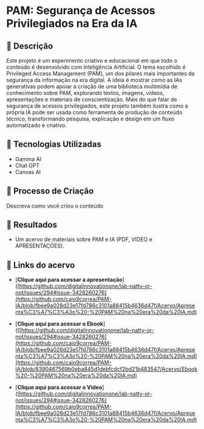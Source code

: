 # PAM: Segurança de Acessos Privilegiados na Era da IA

## 📒 Descrição
Este projeto é um experimento criativo e educacional em que todo o conteúdo é desenvolvido com Inteligência Artificial. O tema escolhido é Privileged Access Management (PAM), um dos pilares mais importantes da segurança da informação na era digital.
A ideia é mostrar como as IAs generativas podem apoiar a criação de uma biblioteca multimídia de conhecimento sobre PAM, explorando textos, imagens, vídeos, apresentações e materiais de conscientização.
Mais do que falar de segurança de acessos privilegiados, este projeto também ilustra como a própria IA pode ser usada como ferramenta de produção de conteúdo técnico, transformando pesquisa, explicação e design em um fluxo automatizado e criativo.

## 🤖 Tecnologias Utilizadas
- Gamma AI
- Chat GPT
- Canvas AI
  
## 🧐 Processo de Criação
Descreva como você criou o conteúdo

## 🚀 Resultados
- Um acervo de materiais sobre PAM e IA (PDF, VIDEO e APRESENTAÇÕES).

## 🔗 Links do acervo

- [**Clique aqui para acessar a apresentação**]([https://github.com/digitalinnovationone/lab-natty-or-not/issues/294#issue-3428260276](https://github.com/caio9correa/PAM-IA/blob/fbee9a028d23e17fd786c3101a88415b4636d47f/Acervo/Apresenta%C3%A7%C3%A3o%20-%20PAM%20na%20era%20da%20IA.md)

- [**Clique aqui para acessar o Ebook**]([[https://github.com/digitalinnovationone/lab-natty-or-not/issues/294#issue-3428260276](https://github.com/caio9correa/PAM-IA/blob/fbee9a028d23e17fd786c3101a88415b4636d47f/Acervo/Apresenta%C3%A7%C3%A3o%20-%20PAM%20na%20era%20da%20IA.md](https://github.com/caio9correa/PAM-IA/blob/8390467569b0eba845d1debfcdcf2bd21b483547/Acervo/Ebook%20-%20PAM%20na%20era%20da%20IA.md)

- [**Clique aqui para acessar o Video**]([https://github.com/digitalinnovationone/lab-natty-or-not/issues/294#issue-3428260276](https://github.com/caio9correa/PAM-IA/blob/fbee9a028d23e17fd786c3101a88415b4636d47f/Acervo/Apresenta%C3%A7%C3%A3o%20-%20PAM%20na%20era%20da%20IA.md)
